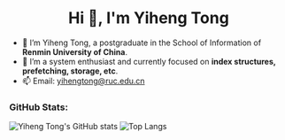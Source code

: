 <h1 align="center">Hi 👋, I'm Yiheng Tong</h1>

- 🐳 I’m Yiheng Tong, a postgraduate in the School of Information of **Renmin University of China**.
- 🍊 I’m a system enthusiast and currently focused on **index structures, prefetching, storage, etc**.
- 📫 Email: yihengtong@ruc.edu.cn

### GitHub Stats: 

![Yiheng Tong's GitHub stats](https://github-readme-stats.vercel.app/api?username=tong1heng&show_icons=true&theme=transparent&hide_title=true)
![Top Langs](https://github-readme-stats.vercel.app/api/top-langs/?username=tong1heng&layout=compact&hide=html,CSS)
